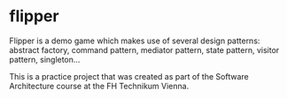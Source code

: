 # flipper

Flipper is a demo game which makes use of several design patterns: abstract factory, command pattern, mediator pattern, state pattern, visitor pattern, singleton...

This is a practice project that was created as part of the Software Architecture course at the FH Technikum Vienna.
